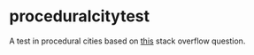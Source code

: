 # proceduralcitytest
A test in procedural cities based on [this](https://stackoverflow.com/questions/48318881/generating-a-city-town-on-a-grid-simply-my-approach) stack overflow question.
